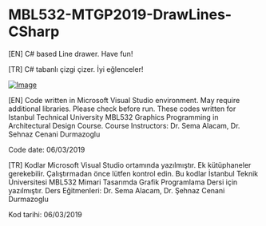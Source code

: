 # MBL532-MTGP2019-DrawLines-CSharp

[EN] C# based Line drawer. Have fun!

[TR] C# tabanlı çizgi çizer. İyi eğlenceler!

[![Image](https://i.hizliresim.com/10j5bm4.gif)](https://hizliresim.com/10j5bm4)

[EN] Code written in Microsoft Visual Studio environment. May require additional libraries. Please check before run. 
These codes written for Istanbul Technical University  MBL532 Graphics Programming in Architectural Design Course. 
Course Instructors: Dr. Sema Alacam, Dr. Sehnaz Cenani Durmazoglu

Code date: 06/03/2019

[TR] Kodlar Microsoft Visual Studio ortamında yazılmıştır. Ek kütüphaneler gerekebilir. Çalıştırmadan önce lütfen kontrol edin.
Bu kodlar İstanbul Teknik Üniversitesi MBL532 Mimari Tasarımda Grafik Programlama Dersi için yazılmıştır.
Ders Eğitmenleri: Dr. Sema Alacam, Dr. Şehnaz Cenani Durmazoglu

Kod tarihi: 06/03/2019

